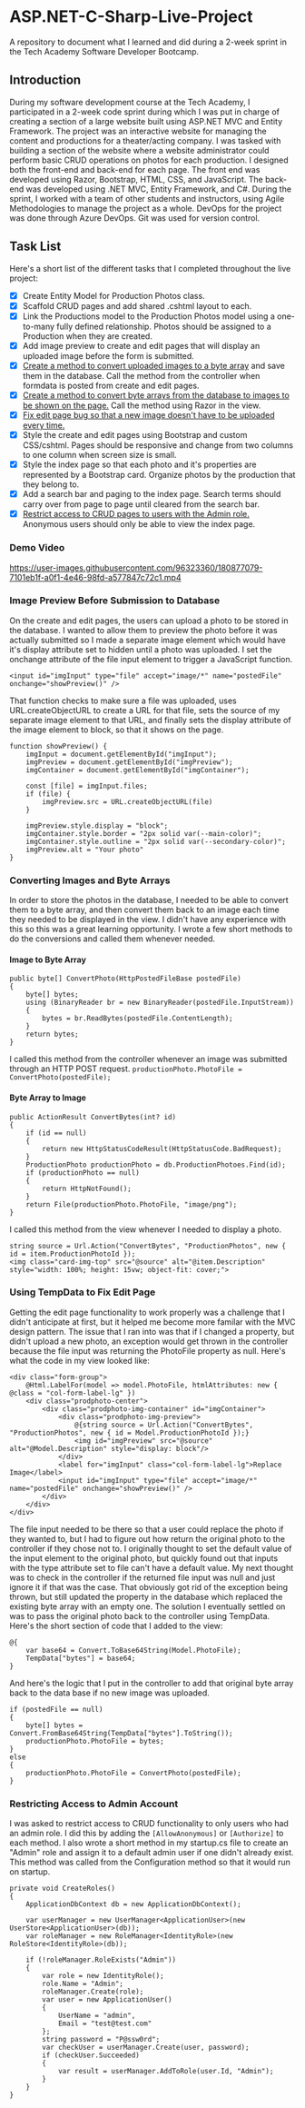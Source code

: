 # ASP.NET-C-Sharp-Live-Project
A repository to document what I learned and did during a 2-week sprint in the Tech Academy Software Developer Bootcamp.
## Introduction
During my software development course at the Tech Academy, I participated in a 2-week code sprint during which I was put in charge of creating a section of a large website built using ASP.NET MVC and Entity Framework. The project was an interactive website for managing the content and productions for a theater/acting company. I was tasked with building a section of the website where a website administrator could perform basic CRUD operations on photos for each production. I designed both the front-end and back-end for each page. The front end was developed using Razor, Bootstrap, HTML, CSS, and JavaScript. The back-end was developed using .NET MVC, Entity Framework, and C#. During the sprint, I worked with a team of other students and instructors, using Agile Methodologies to manage the project as a whole. DevOps for the project was done through Azure DevOps. Git was used for version control.
## Task List
Here's a short list of the different tasks that I completed throughout the live project:
- [x] Create Entity Model for Production Photos class.
- [x] Scaffold CRUD pages and add shared .cshtml layout to each.
- [x] Link the Productions model to the Production Photos model using a one-to-many fully defined relationship. Photos should be assigned to a Production when they are created.
- [x] Add image preview to create and edit pages that will display an uploaded image before the form is submitted.
- [x] [Create a method to convert uploaded images to a byte array](https://github.com/IMarshall/ASP.NET-C-Sharp-Live-Project/blob/main/README.md#image-to-byte-array) and save them in the database. Call the method from the controller when formdata is posted from create and edit pages.
- [x] [Create a method to convert byte arrays from the database to images to be shown on the page.](https://github.com/IMarshall/ASP.NET-C-Sharp-Live-Project/blob/main/README.md#byte-array-to-image) Call the method using Razor in the view.
- [x] [Fix edit page bug so that a new image doesn't have to be uploaded every time.](https://github.com/IMarshall/ASP.NET-C-Sharp-Live-Project/blob/main/README.md#using-tempdata-to-fix-edit-page)
- [x] Style the create and edit pages using Bootstrap and custom CSS/cshtml. Pages should be responsive and change from two columns to one column when screen size is small.
- [x] Style the index page so that each photo and it's properties are represented by a Bootstrap card. Organize photos by the production that they belong to.
- [x] Add a search bar and paging to the index page. Search terms should carry over from page to page until cleared from the search bar.
- [x] [Restrict access to CRUD pages to users with the Admin role.](https://github.com/IMarshall/ASP.NET-C-Sharp-Live-Project/blob/main/README.md#restricting-access-to-admin-account) Anonymous users should only be able to view the index page.
### Demo Video

https://user-images.githubusercontent.com/96323360/180877079-7101eb1f-a0f1-4e46-98fd-a577847c72c1.mp4

### Image Preview Before Submission to Database
On the create and edit pages, the users can upload a photo to be stored in the database. I wanted to allow them to preview the photo before it was actually submitted so I made a separate image element which would have it's display attribute set to hidden until a photo was uploaded. I set the onchange attribute of the file input element to trigger a JavaScript function. 

`<input id="imgInput" type="file" accept="image/*" name="postedFile" onchange="showPreview()" />`

That function checks to make sure a file was uploaded, uses URL.createObjectURL to create a URL for that file, sets the source of my separate image element to that URL, and finally sets the display attribute of the image element to block, so that it shows on the page.

```
function showPreview() {
    imgInput = document.getElementById("imgInput");
    imgPreview = document.getElementById("imgPreview");
    imgContainer = document.getElementById("imgContainer");

    const [file] = imgInput.files;
    if (file) {
        imgPreview.src = URL.createObjectURL(file)
    }

    imgPreview.style.display = "block";
    imgContainer.style.border = "2px solid var(--main-color)";
    imgContainer.style.outline = "2px solid var(--secondary-color)";
    imgPreview.alt = "Your photo"
}
```
### Converting Images and Byte Arrays
In order to store the photos in the database, I needed to be able to convert them to a byte array, and then convert them back to an image each time they needed to be displayed in the view. I didn't have any experience with this so this was a great learning opportunity. I wrote a few short methods to do the conversions and called them whenever needed.
#### Image to Byte Array
```
public byte[] ConvertPhoto(HttpPostedFileBase postedFile)
{
    byte[] bytes;
    using (BinaryReader br = new BinaryReader(postedFile.InputStream))
    {
        bytes = br.ReadBytes(postedFile.ContentLength);
    }
    return bytes;
}
```
I called this method from the controller whenever an image was submitted through an HTTP POST request.
`productionPhoto.PhotoFile = ConvertPhoto(postedFile);`
#### Byte Array to Image
```
public ActionResult ConvertBytes(int? id)
{
    if (id == null)
    {
        return new HttpStatusCodeResult(HttpStatusCode.BadRequest);
    }
    ProductionPhoto productionPhoto = db.ProductionPhotoes.Find(id);
    if (productionPhoto == null)
    {
        return HttpNotFound();
    }
    return File(productionPhoto.PhotoFile, "image/png");
}
```
I called this method from the view whenever I needed to display a photo.
```
string source = Url.Action("ConvertBytes", "ProductionPhotos", new { id = item.ProductionPhotoId });
<img class="card-img-top" src="@source" alt="@item.Description" style="width: 100%; height: 15vw; object-fit: cover;">
```
### Using TempData to Fix Edit Page
Getting the edit page functionality to work properly was a challenge that I didn't anticipate at first, but it helped me become more familar with the MVC design pattern. The issue that I ran into was that if I changed a property, but didn't upload a new photo, an exception would get thrown in the controller because the file input was returning the PhotoFile property as null. Here's what the code in my view looked like:
```
<div class="form-group">
    @Html.LabelFor(model => model.PhotoFile, htmlAttributes: new { @class = "col-form-label-lg" })
    <div class="prodphoto-center">
        <div class="prodphoto-img-container" id="imgContainer">
            <div class="prodphoto-img-preview">
                @{string source = Url.Action("ConvertBytes", "ProductionPhotos", new { id = Model.ProductionPhotoId });}
                <img id="imgPreview" src="@source" alt="@Model.Description" style="display: block"/>
            </div>
            <label for="imgInput" class="col-form-label-lg">Replace Image</label>
            <input id="imgInput" type="file" accept="image/*" name="postedFile" onchange="showPreview()" />
        </div>
    </div>
</div>
```
The file input needed to be there so that a user could replace the photo if they wanted to, but I had to figure out how return the original photo to the controller if they chose not to. I originally thought to set the default value of the input element to the original photo, but quickly found out that inputs with the type attribute set to file can't have a default value. My next thought was to check in the controller if the returned file input was null and just ignore it if that was the case. That obviously got rid of the exception being thrown, but still updated the property in the database which replaced the existing byte array with an empty one. The solution I eventually settled on was to pass the original photo back to the controller using TempData. Here's the short section of code that I added to the view:
```
@{
    var base64 = Convert.ToBase64String(Model.PhotoFile);
    TempData["bytes"] = base64;
}
```
And here's the logic that I put in the controller to add that original byte array back to the data base if no new image was uploaded.
```
if (postedFile == null)
{
    byte[] bytes = Convert.FromBase64String(TempData["bytes"].ToString());
    productionPhoto.PhotoFile = bytes;
}
else
{
    productionPhoto.PhotoFile = ConvertPhoto(postedFile);
}
```
### Restricting Access to Admin Account
I was asked to restrict access to CRUD functionality to only users who had an admin role. I did this by adding the `[AllowAnonymous]` or `[Authorize]` to each method. I also wrote a short method in my startup.cs file to create an "Admin" role and assign it to a default admin user if one didn't already exist. This method was called from the Configuration method so that it would run on startup.
```
private void CreateRoles()
{
    ApplicationDbContext db = new ApplicationDbContext();
    
    var userManager = new UserManager<ApplicationUser>(new UserStore<ApplicationUser>(db));
    var roleManager = new RoleManager<IdentityRole>(new RoleStore<IdentityRole>(db));

    if (!roleManager.RoleExists("Admin"))
    {
        var role = new IdentityRole();
        role.Name = "Admin";
        roleManager.Create(role);
        var user = new ApplicationUser()
        {
            UserName = "admin",
            Email = "test@test.com"
        };
        string password = "P@ssw0rd";
        var checkUser = userManager.Create(user, password);
        if (checkUser.Succeeded)
        {
            var result = userManager.AddToRole(user.Id, "Admin");
        }
    }
}
```